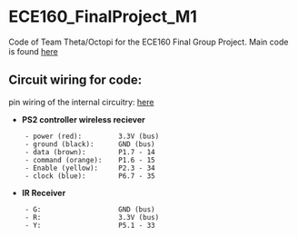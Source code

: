 # ECE160_FinalProject_M1
Code of Team Theta/Octopi for the ECE160 Final Group Project. Main code is found [here](MultifileTemplate/MultifileTemplate.ino)

## Circuit wiring for code:
pin wiring of the internal circuitry: [here](https://moodle.rose-hulman.edu/pluginfile.php/5035015/mod_resource/content/2/msp432p4xx_1pg_pin_map.pdf)
* **PS2 controller wireless reciever**
```
    - power (red):         3.3V (bus)
    - ground (black):      GND (bus)
    - data (brown):        P1.7 - 14
    - command (orange):    P1.6 - 15
    - Enable (yellow):     P2.3 - 34
    - clock (blue):        P6.7 - 35
```
* **IR Receiver**
```
    - G:                   GND (bus)
    - R:                   3.3V (bus)
    - Y:                   P5.1 - 33
```
